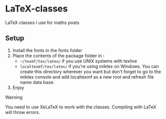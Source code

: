 # LaTeX-classes
LaTeX classes I use for maths posts

## Setup

1. Install the fonts in the fonts folder
2. Place the contents of the package folder in :
    - `~/texmf/tex/latex/` if you use UNIX systems with texlive
    - `localtexmf/tex/latex/` if you're using miktex on Windows. You can create this directory wherever you want but don't forget to go to the miktex console and add localtexmf as a new root and refresh file name data base.
3. Enjoy

> [!WARNING]  
> You need to use XeLaTeX to work with the classes. Compiling with LaTeX will throw errors.